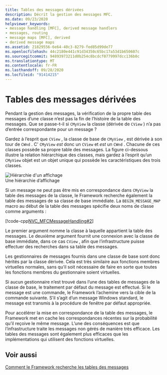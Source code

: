 ```yaml
---
title: Tables des messages dérivées
description: Décrit la gestion des messages MFC.
ms.date: 09/23/2020
helpviewer_keywords:
- message handling [MFC], derived message handlers
- messages, routing
- message maps [MFC], derived
- derived message maps
ms.assetid: 21829556-6e64-40c3-8279-fed85d99de77
ms.openlocfilehash: 44c2180e441c91d34350c65bc17a53d1b650607c
ms.sourcegitcommit: 94893973211d0b254c8bcdcf0779997dcc136b0c
ms.translationtype: MT
ms.contentlocale: fr-FR
ms.lasthandoff: 09/28/2020
ms.locfileid: "91414215"
---
```

# <a name="derived-message-maps"></a>Tables des messages dérivées

Pendant la gestion des messages, la vérification de la propre table des messages d’une classe n’est pas la fin de l’histoire de la table des messages. Que se passe-t-il si `CMyView` la classe (dérivée de `CView` ) n’a pas d’entrée correspondante pour un message ?

Gardez à l’esprit que `CView` , la classe de base de `CMyView` , est dérivée à son tour de `CWnd` . C' `CMyView` *est* donc un `CView` et *est* un `CWnd` . Chacune de ces classes possède sa propre table des messages. La figure ci-dessous illustre la relation hiérarchique des classes, mais gardez à l’esprit qu’un `CMyView` objet est un objet unique qui possède les caractéristiques des trois classes.

![Hiérarchie d'un affichage](../mfc/media/vc38621.gif "Hiérarchie d'un affichage") <br/>
Une hiérarchie d’affichage

Si un message ne peut pas être mis en correspondance dans `CMyView` la table des messages de la classe, le Framework recherche également la table des messages de sa classe de base immédiate. La `BEGIN_MESSAGE_MAP` macro au début de la table des messages spécifie deux noms de classe comme arguments :

[!code-cpp[NVC_MFCMessageHandling#2](codesnippet/cpp/derived-message-maps_1.cpp)]

Le premier argument nomme la classe à laquelle appartient la table des messages. Le deuxième argument fournit une connexion avec la classe de base immédiate, dans ce cas `CView` , afin que l’infrastructure puisse effectuer des recherches dans sa table des messages.

Les gestionnaires de messages fournis dans une classe de base sont donc hérités par la classe dérivée. Cela est très similaire aux fonctions membres virtuelles normales, sans qu’il soit nécessaire de faire en sorte que toutes les fonctions membres du gestionnaire soient virtuelles.

Si aucun gestionnaire n’est trouvé dans l’une des tables de messages de la classe de base, le traitement par défaut du message est effectué. Si le message est une commande, le Framework l’achemine vers la cible de la commande suivante. S’il s’agit d’un message Windows standard, le message est transmis à la procédure de fenêtre par défaut appropriée.

Pour accélérer la mise en correspondance de la table des messages, le Framework met en cache les correspondances récentes sur la probabilité qu’il reçoive le même message. L’une des conséquences est que l’infrastructure traite les messages non gérés de manière très efficace. Les tables des messages sont également plus efficaces que les implémentations qui utilisent des fonctions virtuelles.

## <a name="see-also"></a>Voir aussi

[Comment le Framework recherche les tables des messages](how-the-framework-searches-message-maps.md)
